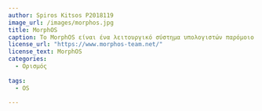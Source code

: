 ```yaml
---
author: Spiros Kitsos P2018119
image_url: /images/morphos.jpg
title: MorphOS
caption: Το MorphOS είναι ένα λειτουργικό σύστημα υπολογιστών παρόμοιο με το AmigaOS. Είναι ένα μεικτό ιδιόκτητο και ανοιχτού κώδικα λειτουργικό σύστημα που παράγεται για τον υπολογιστή με επεξεργαστή Pegasos PowerPC (PPC), τους υπολογιστές Amiga εξοπλισμένους με επιταχυντή PowerUP και μια σειρά από πλακέτες ανάπτυξης Freescale που χρησιμοποιούν το υλικολογισμικό Genesi, συμπεριλαμβανομένων των Efika και mobileGT. Από το MorphOS 2.4, υποστηρίζεται και το Mac mini G4 της Apple, και με την κυκλοφορία του MorphOS 2.5 και του MorphOS 2.6 υποστηρίζονται τα μοντέλα eMac και Power Mac G4 αντίστοιχα. Η κυκλοφορία του MorphOS 3.2 πρόσθεσε περιορισμένη υποστήριξη για το Power Mac G5. Ο πυρήνας, που βασίζεται στον μικροπυρήνα Quark, είναι αποκλειστικός, αν και αρκετές βιβλιοθήκες και άλλα μέρη είναι ανοιχτού κώδικα, όπως η επιφάνεια εργασίας Ambient.
license_url: "https://www.morphos-team.net/"
license_text: MorphOS
categories:
  - Ορισμός
  
tags:
  - OS
  
--- 
```


